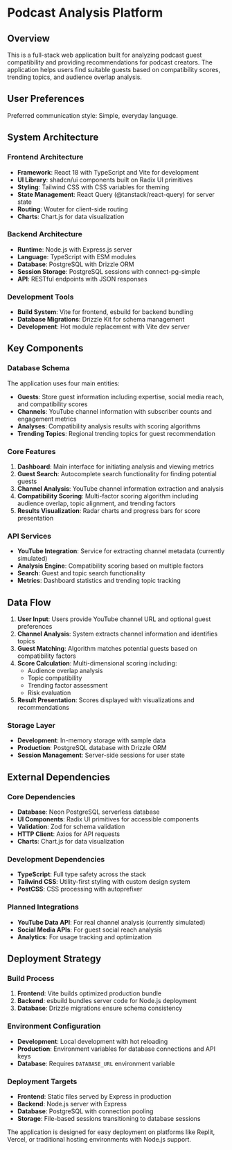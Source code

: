# Podcast Analysis Platform

## Overview

This is a full-stack web application built for analyzing podcast guest compatibility and providing recommendations for podcast creators. The application helps users find suitable guests based on compatibility scores, trending topics, and audience overlap analysis.

## User Preferences

Preferred communication style: Simple, everyday language.

## System Architecture

### Frontend Architecture
- **Framework**: React 18 with TypeScript and Vite for development
- **UI Library**: shadcn/ui components built on Radix UI primitives
- **Styling**: Tailwind CSS with CSS variables for theming
- **State Management**: React Query (@tanstack/react-query) for server state
- **Routing**: Wouter for client-side routing
- **Charts**: Chart.js for data visualization

### Backend Architecture
- **Runtime**: Node.js with Express.js server
- **Language**: TypeScript with ESM modules
- **Database**: PostgreSQL with Drizzle ORM
- **Session Storage**: PostgreSQL sessions with connect-pg-simple
- **API**: RESTful endpoints with JSON responses

### Development Tools
- **Build System**: Vite for frontend, esbuild for backend bundling
- **Database Migrations**: Drizzle Kit for schema management
- **Development**: Hot module replacement with Vite dev server

## Key Components

### Database Schema
The application uses four main entities:
- **Guests**: Store guest information including expertise, social media reach, and compatibility scores
- **Channels**: YouTube channel information with subscriber counts and engagement metrics
- **Analyses**: Compatibility analysis results with scoring algorithms
- **Trending Topics**: Regional trending topics for guest recommendation

### Core Features
1. **Dashboard**: Main interface for initiating analysis and viewing metrics
2. **Guest Search**: Autocomplete search functionality for finding potential guests
3. **Channel Analysis**: YouTube channel information extraction and analysis
4. **Compatibility Scoring**: Multi-factor scoring algorithm including audience overlap, topic alignment, and trending factors
5. **Results Visualization**: Radar charts and progress bars for score presentation

### API Services
- **YouTube Integration**: Service for extracting channel metadata (currently simulated)
- **Analysis Engine**: Compatibility scoring based on multiple factors
- **Search**: Guest and topic search functionality
- **Metrics**: Dashboard statistics and trending topic tracking

## Data Flow

1. **User Input**: Users provide YouTube channel URL and optional guest preferences
2. **Channel Analysis**: System extracts channel information and identifies topics
3. **Guest Matching**: Algorithm matches potential guests based on compatibility factors
4. **Score Calculation**: Multi-dimensional scoring including:
   - Audience overlap analysis
   - Topic compatibility
   - Trending factor assessment
   - Risk evaluation
5. **Result Presentation**: Scores displayed with visualizations and recommendations

### Storage Layer
- **Development**: In-memory storage with sample data
- **Production**: PostgreSQL database with Drizzle ORM
- **Session Management**: Server-side sessions for user state

## External Dependencies

### Core Dependencies
- **Database**: Neon PostgreSQL serverless database
- **UI Components**: Radix UI primitives for accessible components
- **Validation**: Zod for schema validation
- **HTTP Client**: Axios for API requests
- **Charts**: Chart.js for data visualization

### Development Dependencies
- **TypeScript**: Full type safety across the stack
- **Tailwind CSS**: Utility-first styling with custom design system
- **PostCSS**: CSS processing with autoprefixer

### Planned Integrations
- **YouTube Data API**: For real channel analysis (currently simulated)
- **Social Media APIs**: For guest social reach analysis
- **Analytics**: For usage tracking and optimization

## Deployment Strategy

### Build Process
1. **Frontend**: Vite builds optimized production bundle
2. **Backend**: esbuild bundles server code for Node.js deployment
3. **Database**: Drizzle migrations ensure schema consistency

### Environment Configuration
- **Development**: Local development with hot reloading
- **Production**: Environment variables for database connections and API keys
- **Database**: Requires `DATABASE_URL` environment variable

### Deployment Targets
- **Frontend**: Static files served by Express in production
- **Backend**: Node.js server with Express
- **Database**: PostgreSQL with connection pooling
- **Storage**: File-based sessions transitioning to database sessions

The application is designed for easy deployment on platforms like Replit, Vercel, or traditional hosting environments with Node.js support.
